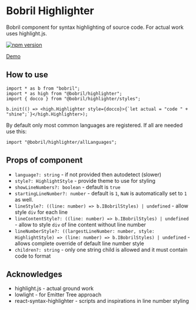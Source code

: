 # Bobril Highlighter

Bobril component for syntax highlighting of source code. For actual work uses highlight.js.

[![npm version](https://badge.fury.io/js/%40bobril%2Fhighlighter.svg)](https://badge.fury.io/js/%40bobril%2Fhighlighter)

[Demo](https://bobril.github.io/highligher)

## How to use

```tsx
import * as b from "bobril";
import * as high from "@bobril/highlighter";
import { docco } from "@bobril/highlighter/styles";

b.init(() => <high.Highlighter style={docco}>{`let actual = "code " + "shine";`}</high.Highlighter>);
```

By default only most common languages are registered. If all are needed use this:

```tsx
import "@bobril/highlighter/allLanguages";
```

## Props of component

-   `language?: string` - if not provided then autodetect (slower)
-   `style?: HighlightStyle` - provide theme to use for styling
-   `showLineNumbers?: boolean` - default is `true`
-   `startingLineNumber?: number` - default is `1`, `NaN` is automatically set to `1` as well.
-   `lineStyle?: ((line: number) => b.IBobrilStyles) | undefined` - allow style `div` for each line
-   `lineContentStyle?: ((line: number) => b.IBobrilStyles) | undefined` - allow to style `div` of line content without line number
-   `lineNumberStyle?: ((largestLineNumber: number, style: HighlightStyle) => (line: number) => b.IBobrilStyles) | undefined` - allows complete override of default line number style
-   `children?: string` - only one string child is allowed and it must contain code to format

## Acknowledges

-   highlight.js - actual ground work
-   lowlight - for Emitter Tree approach
-   react-syntax-highlighter - scripts and inspirations in line number styling
